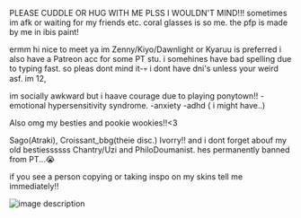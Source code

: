 PLEASE CUDDLE OR HUG WITH ME PLSS I WOULDN'T MIND!!! sometimes im afk or waiting for my friends etc.  coral glasses is so me. the pfp is made by me in ibis paint!

ermm hi nice to meet ya im Zenny/Kiyo/Dawnlight or Kyaruu is preferred i also have a Patreon acc for some PT stu. i somehines have bad spelling due to typing fast. so pleas dont mind it-💀 i dont have dni's unless your weird asf. im 12,

im socially awkward but i haave courage due to playing ponytown!!
-emotional hypersensitivity syndrome.
-anxiety
-adhd ( i might have..)

Also omg my besties and pookie wookies!!<3

Sago(Atraki), Croissant_bbg(theie disc.) Ivorry!! and i dont forget abouf my old bestiessssss Chantry/Uzi and PhiloDoumanist. hes permanently banned from PT...😭

if you see a person copying or taking inspo on my skins tell me immediately!!

![image description](https://cdn.discordapp.com/attachments/1299677302942335007/1363275210241085550/hq720.jpg?ex=680eaafa&is=680d597a&hm=349637b0517c2f81d7fd00c950607fbd14011f3557dbfa94ab5f994f3bd18043&)
